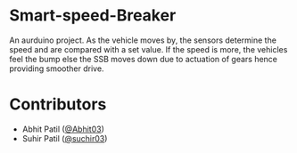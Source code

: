# Smart-speed-Breaker
An aurduino project. As the vehicle moves by, the sensors determine the speed and are compared with a set value. 
If the speed is more, the vehicles feel the bump else the SSB moves down due to actuation of gears hence providing smoother drive.

# Contributors 
* Abhit Patil ([@Abhit03](https://github.com/Abhit03))
* Suhir Patil ([@suchir03](https://github.com/suchir03))
